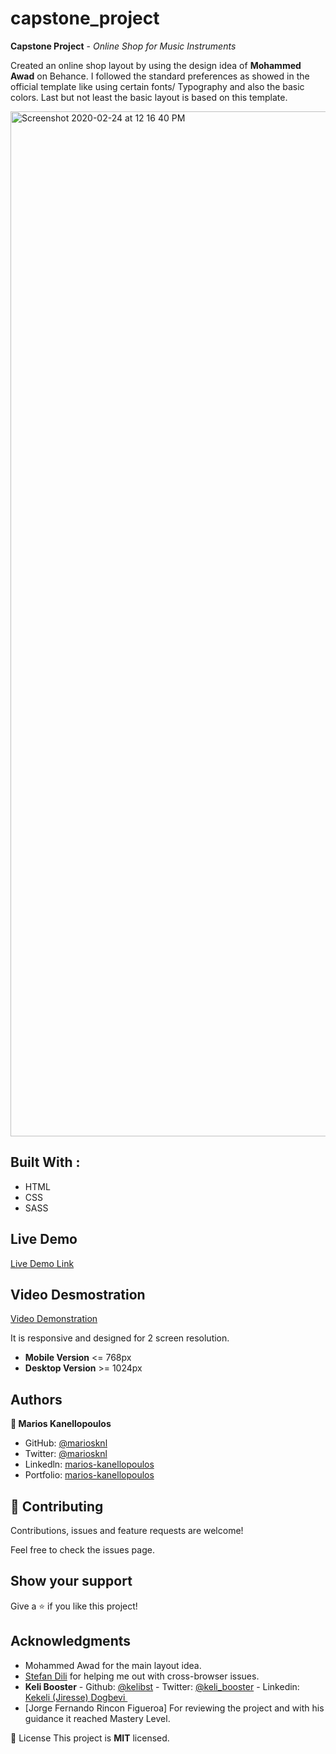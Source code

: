 # capstone_project
**Capstone Project** - *Online Shop for Music Instruments*

Created an online shop layout by using the design idea of **Mohammed Awad** on Behance. I followed the standard preferences as showed in the official template like using certain fonts/ Typography and also the basic colors. Last but not least the basic layout is based on this template.

<img width="1640" alt="Screenshot 2020-02-24 at 12 16 40 PM" src="https://user-images.githubusercontent.com/50610396/75144425-8d919900-56ff-11ea-9422-b56a1d30015f.png">


**Built With** :
---
- HTML
- CSS
- SASS

Live Demo
---
[Live Demo Link](https://inspiring-lamport-7116de.netlify.com/)

Video Desmostration
---
[Video Demonstration](https://www.loom.com/share/1a270c0a79d9414b906c27c20f2d932f)

It is responsive and designed for 2 screen resolution. 
- **Mobile Version** <= 768px
- **Desktop Version** >= 1024px

**Authors**
---
**👤 Marios Kanellopoulos**
- GitHub: [@mariosknl](https://github.com/mariosknl)
- Twitter: [@mariosknl](https://twitter.com/MariosKnl)
- Linkedln: [marios-kanellopoulos](https://www.linkedin.com/in/marios-kanellopoulos-a99332181/)
- Portfolio: [marios-kanellopoulos](https://marioskanellopoulos.com/)

🤝 **Contributing**
---
Contributions, issues and feature requests are welcome!

Feel free to check the issues page.

**Show your support**
---
 Give a ⭐️ if you like this project!

**Acknowledgments** 
---
- Mohammed Awad for the main layout idea.
- [Stefan Dili](http://github.com/dili021) for helping me out with cross-browser issues.
- **Keli Booster** - Github: [@kelibst](https://github.com/kelibst) - Twitter: [@keli_booster](https://twitter.com/keli_booster) - Linkedin: [Kekeli (Jiresse) Dogbevi ](https://www.linkedin.com/in/kekeli-dogbevi-958272108/)
- [Jorge Fernando Rincon Figueroa] For reviewing the project and with his guidance it reached Mastery Level.

📝 License
This project is **MIT** licensed.
